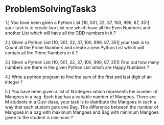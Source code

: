 # ProblemSolvingTask3

1.) You have been given a Python List [10, 501, 22, 37, 100, 999, 87, 351] your task is to
create two List one which have all the Even Numbers and another List which will have all
the ODD numbers in it ?

2.) Given a Python List [10, 501, 22, 37, 100, 999, 87, 351] your task is to Count all the
Prime Numbers and create a new Python List which will contain all the Prime Numbers
in it ?

3.) Given a Python List [10, 501, 22, 37, 100, 999, 87, 351] Find out how many numbers are
there in the given Python List which are Happy Numbers ?

4.) Write a python program to find the sum of the first and last digit of an integer ?

5.) You have been given a list of N integers which represents the number of
Mangoes in a bag. Each bag has a variable number of Mangoes. There are M
students in a Guvi class, your task is to distribute the Mangoes in such a way that
each student gets one Bag. The difference between the number of Mangoes in a
bag with maximum Mangoes and Bag with minimum Mangoes given to the
student is minimum ?
